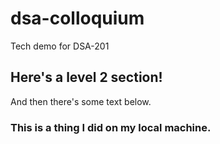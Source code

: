 # dsa-colloquium
Tech demo for DSA-201

## Here's a level 2 section!
And then there's some text below.

### This is a thing I did on my local machine.
